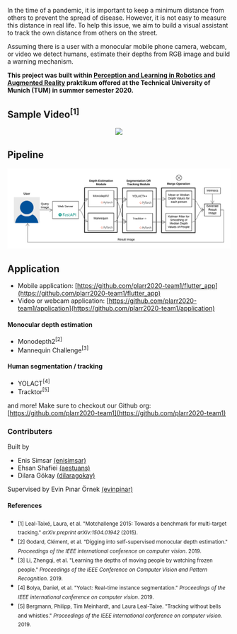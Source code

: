 In the time of a pandemic, it is important to keep a minimum distance from others to prevent
the spread of disease. However, it is not easy to measure this distance in real life. To help this
issue, we aim to build a visual assistant to track the own distance from others on the street.

Assuming there is a user with a monocular mobile phone camera, webcam, or video we detect humans, estimate their depths from RGB image and build a warning
mechanism.

**This project was built within [Perception and Learning in Robotics and Augmented Reality](http://campar.in.tum.de/Chair/TeachingSS20PLARR) praktikum offered at the Technical University of Munich (TUM) in summer semester 2020.**

## Sample Video<sup>[1]</sup>

<p align="center">
  <img src="/sample.gif">
</p>

## Pipeline

<p align="center">
  <img src="/pipeline.png">
</p>

## Application

- Mobile application: [https://github.com/plarr2020-team1/flutter_app](https://github.com/plarr2020-team1/flutter_app)
- Video or webcam application: [https://github.com/plarr2020-team1/application](https://github.com/plarr2020-team1/application)

#### Monocular depth estimation

- Monodepth2<sup>[2]</sup>
- Mannequin Challenge<sup>[3]</sup>

#### Human segmentation / tracking
- YOLACT<sup>[4]</sup>
- Tracktor<sup>[5]</sup>

and more! Make sure to checkout our Github org: [https://github.com/plarr2020-team1](https://github.com/plarr2020-team1)

### Contributers

Built by
- Enis Simsar [(enisimsar)](https://github.com/enisimsar)
- Ehsan Shafiei [(aestuans)](https://github.com/aestuans)
- Dilara Gökay [(dilaragokay)](https://github.com/dilaragokay)

Supervised by Evin Pınar Örnek [(evinpinar)](https://github.com/evinpinar)

#### References
- <sub>[1] 	Leal-Taixé, Laura, et al. "Motchallenge 2015: Towards a benchmark for multi-target tracking." _arXiv preprint arXiv:1504.01942_ (2015). </sub>    
- <sub>[2]   Godard, Clément, et al. "Digging into self-supervised monocular depth estimation." _Proceedings of the IEEE international conference on computer vision_. 2019.   </sub>  
- <sub>[3]   Li, Zhengqi, et al. "Learning the depths of moving people by watching frozen people." _Proceedings of the IEEE Conference on Computer Vision and Pattern Recognition_. 2019.   </sub>  
- <sub>[4]   Bolya, Daniel, et al. "Yolact: Real-time instance segmentation." _Proceedings of the IEEE international conference on computer vision_. 2019.   </sub> 
- <sub>[5]   Bergmann, Philipp, Tim Meinhardt, and Laura Leal-Taixe. "Tracking without bells and whistles." _Proceedings of the IEEE international conference on computer vision._ 2019.</sub>  
